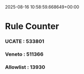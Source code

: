 2025-08-16 10:58:59.668649+00:00
# Rule Counter 
 ### UCATE : 533801

 ### Veneto : 511366

 ### Allowlist : 13930